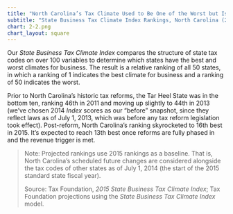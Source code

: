 ```yaml
---
title: "North Carolina’s Tax Climate Used to Be One of the Worst but Is Now One of the Best"
subtitle: "State Business Tax Climate Index Rankings, North Carolina (2011-2017)"
chart: 2-2.png
chart_layout: square
---
```

Our *State Business Tax Climate Index* compares the structure of state tax codes on over 100 variables to determine which states have the best and worst climates for business. The result is a relative ranking of all 50 states, in which a ranking of 1 indicates the best climate for business and a ranking of 50 indicates the worst.

Prior to North Carolina’s historic tax reforms, the Tar Heel State was in the bottom ten, ranking 46th in 2011 and moving up slightly to 44th in 2013 (we’ve chosen 2014 *Index* scores as our “before” snapshot, since they reflect laws as of July 1, 2013, which was before any tax reform legislation took effect). Post-reform, North Carolina’s ranking skyrocketed to 16th best in 2015. It’s expected to reach 13th best once reforms are fully phased in and the revenue trigger is met.

> Note: Projected rankings use 2015 rankings as a baseline. That is, North Carolina’s scheduled future changes are considered alongside the tax codes of other states as of July 1, 2014 (the start of the 2015 standard state fiscal year).
>
> Source: Tax Foundation, *2015 State Business Tax Climate Index*; Tax Foundation projections using the *State Business Tax Climate Index* model.
